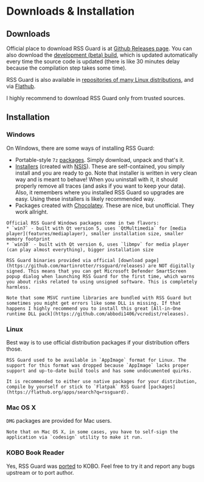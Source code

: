 Downloads & Installation
========================

## Downloads
Official place to download RSS Guard is at [Github Releases page](https://github.com/martinrotter/rssguard/releases). You can also download the [development (beta) build](https://github.com/martinrotter/rssguard/releases/tag/devbuild5), which is updated automatically every time the source code is updated (there is like 30 minutes delay because the compilation step takes some time).

RSS Guard is also available in [repositories of many Linux distributions](https://repology.org/project/rssguard/versions), and via [Flathub](https://flathub.org/apps/search?q=rssguard).

I highly recommend to download RSS Guard only from trusted sources.

## Installation
### Windows
On Windows, there are some ways of installing RSS Guard:
* Portable-style `7z` [packages](https://github.com/martinrotter/rssguard/releases). Simply download, unpack and that's it.
* [Installers](https://github.com/martinrotter/rssguard/releases) (created with [NSIS](https://nsis.sourceforge.io/Main_Page)). These are self-contained, you simply install and you are ready to go. Note that installer is written in very clean way and is meant to behave! When you uninstall with it, it should properly remove all traces (and asks if you want to keep your data). Also, it remembers where you installed RSS Guard so upgrades are easy. Using these installers is likely recommended way.
* Packages created with [Chocolatey](https://community.chocolatey.org/packages/rssguard). These are nice, but unofficial. They work allright.

```{note}
Official RSS Guard Windows packages come in two flavors:
* `win7` - built with Qt version 5, uses `QtMultimedia` for [media player](features/mediaplayer), smaller installation size, smaller memory footprint
* `win10` - built with Qt version 6, uses `libmpv` for media player (can play almost everything), bigger installation size
```

```{warning}
RSS Guard binaries provided via official [download page](https://github.com/martinrotter/rssguard/releases) are NOT digitally signed. This means that you can get Microsoft Defender SmartScreen popup dialog when launching RSS Guard for the first time, which warns you about risks related to using unsigned software. This is completely harmless.
```

```{attention}
Note that some MSVC runtime libraries are bundled with RSS Guard but sometimes you might get errors like some DLL is missing. If that happens I highly recommend you to install this great [All-in-One runtime DLL pack](https://github.com/abbodi1406/vcredist/releases).
```

### Linux
Best way is to use official distribution packages if your distribution offers those.

```{attention}
RSS Guard used to be available in `AppImage` format for Linux. The support for this format was dropped because `AppImage` lacks proper support and up-to-date build tools and has some undocumented quirks.

It is recommended to either use native packages for your distribution, compile by yourself or stick to `Flatpak` RSS Guard [packages](https://flathub.org/apps/search?q=rssguard).
```

### Mac OS X
`DMG` packages are provided for Mac users.

```{warning}
Note that on Mac OS X, in some cases, you have to self-sign the application via `codesign` utility to make it run.
```

### KOBO Book Reader
Yes, RSS Guard was [ported](https://github.com/Szybet/rssguard-inkbox) to KOBO. Feel free to try it and report any bugs upstream or to port author.